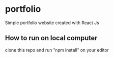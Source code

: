 # portfolio
Simple portfolio website created with React Js
## How to run on local computer
clone this repo and run "npm install" on your editor

